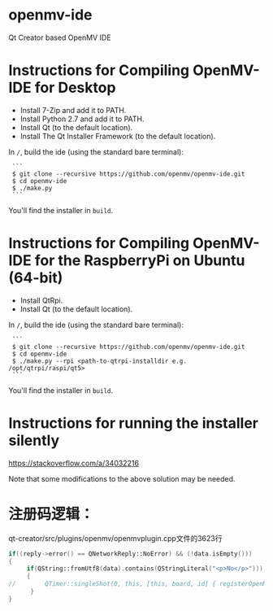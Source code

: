 # openmv-ide #
Qt Creator based OpenMV IDE

Instructions for Compiling OpenMV-IDE for Desktop
=================================================

* Install 7-Zip and add it to PATH.
* Install Python 2.7 and add it to PATH.
* Install Qt (to the default location).
* Install The Qt Installer Framework (to the default location).

In `/`, build the ide (using the standard bare terminal):

     ```
     $ git clone --recursive https://github.com/openmv/openmv-ide.git
     $ cd openmv-ide
     $ ./make.py
     ```

You'll find the installer in `build`.

Instructions for Compiling OpenMV-IDE for the RaspberryPi on Ubuntu (64-bit)
============================================================================

* Install QtRpi.
* Install Qt (to the default location).

In `/`, build the ide (using the standard bare terminal):

     ```
     $ git clone --recursive https://github.com/openmv/openmv-ide.git
     $ cd openmv-ide
     $ ./make.py --rpi <path-to-qtrpi-installdir e.g. /opt/qtrpi/raspi/qt5>
     ```

You'll find the installer in `build`.

Instructions for running the installer silently
===============================================

https://stackoverflow.com/a/34032216

Note that some modifications to the above solution may be needed.


# 注册码逻辑：

qt-creator/src/plugins/openmv/openmvplugin.cpp文件的3623行

```C++
if((reply->error() == QNetworkReply::NoError) && (!data.isEmpty()))
{
     if(QString::fromUtf8(data).contains(QStringLiteral("<p>No</p>")))
     {
//        QTimer::singleShot(0, this, [this, board, id] { registerOpenMVCam(board, id); });
      }
}
```
